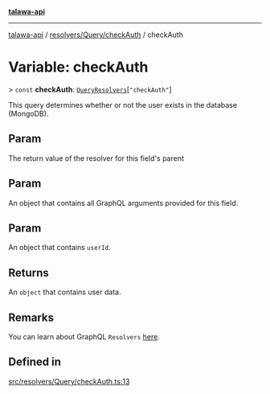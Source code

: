 [**talawa-api**](../../../../README.md)

***

[talawa-api](../../../../modules.md) / [resolvers/Query/checkAuth](../README.md) / checkAuth

# Variable: checkAuth

\> `const` **checkAuth**: [`QueryResolvers`](../../../../types/generatedGraphQLTypes/type-aliases/QueryResolvers.md)\[`"checkAuth"`\]

This query determines whether or not the user exists in the database (MongoDB).

## Param

The return value of the resolver for this field's parent

## Param

An object that contains all GraphQL arguments provided for this field.

## Param

An object that contains `userId`.

## Returns

An `object` that contains user data.

## Remarks

You can learn about GraphQL `Resolvers` [here](https://www.apollographql.com/docs/apollo-server/data/resolvers/).

## Defined in

[src/resolvers/Query/checkAuth.ts:13](https://github.com/PalisadoesFoundation/talawa-api/blob/832d310bae30bd8cb45fb1b44f62dd776dccc52f/src/resolvers/Query/checkAuth.ts#L13)
